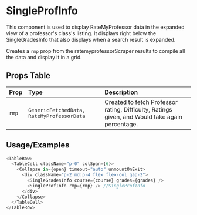 # SingleProfInfo

This component is used to display RateMyProfessor data in the expanded view of a professor's class's listing. It displays right below the SingleGradesInfo that also displays when a search result is expanded.

Creates a `rmp` prop from the ratemyprofessorScraper results to compile all the data and display it in a grid.


## Props Table

| Prop | Type     | Description                                       |
| :-------- | :------- |:--------------------------------------------------|
| `rmp` | `GenericFetchedData, RateMyProfessorData` | Created to fetch Professor rating, Difficulty, Ratings given, and Would take again percentage.|


## Usage/Examples

```typescript jsx
<TableRow>
  <TableCell className="p-0" colSpan={6}>
    <Collapse in={open} timeout="auto" unmountOnExit>
      <div className="p-2 md:p-4 flex flex-col gap-2">
        <SingleGradesInfo course={course} grades={grades} />
        <SingleProfInfo rmp={rmp} /> //SingleProfInfo
      </div>
    </Collapse>
  </TableCell>
</TableRow>
```